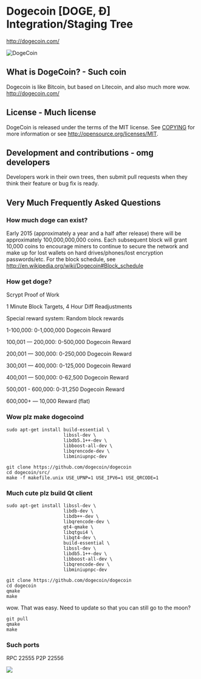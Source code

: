 # Dogecoin [DOGE, Ð] Integration/Staging Tree
http://dogecoin.com/

![DogeCoin](http://static.tumblr.com/ppdj5y9/Ae9mxmxtp/300coin.png)

## What is DogeCoin? - Such coin
Dogecoin is like Bitcoin, but based on Litecoin, and also much more wow.
http://dogecoin.com/

## License - Much license
DogeCoin is released under the terms of the MIT license. See [COPYING](COPYING)
for more information or see http://opensource.org/licenses/MIT.

## Development and contributions - omg developers
Developers work in their own trees, then submit pull requests when they think
their feature or bug fix is ready.

## Very Much Frequently Asked Questions

### How much doge can exist?
Early 2015 (approximately a year and a half after release) there will be approximately 100,000,000,000 coins.
Each subsequent block will grant 10,000 coins to encourage miners to continue to secure the network and make up for lost wallets on hard drives/phones/lost encryption passwords/etc.
For the block schedule, see http://en.wikipedia.org/wiki/Dogecoin#Block_schedule

### How get doge?
Scrypt Proof of Work

1 Minute Block Targets, 4 Hour Diff Readjustments

Special reward system: Random block rewards

1-100,000: 0-1,000,000 Dogecoin Reward

100,001 — 200,000: 0-500,000 Dogecoin Reward

200,001 — 300,000: 0-250,000 Dogecoin Reward

300,001 — 400,000: 0-125,000 Dogecoin Reward

400,001 — 500,000: 0-62,500 Dogecoin Reward

500,001 - 600,000: 0-31,250 Dogecoin Reward

600,000+ — 10,000 Reward (flat)

### Wow plz make dogecoind

    sudo apt-get install build-essential \
                         libssl-dev \
                         libdb5.1++-dev \
                         libboost-all-dev \
                         libqrencode-dev \
                         libminiupnpc-dev

    git clone https://github.com/dogecoin/dogecoin
    cd dogecoin/src/
    make -f makefile.unix USE_UPNP=1 USE_IPV6=1 USE_QRCODE=1

### Much cute plz build Qt client

    sudo apt-get install libssl-dev \
                         libdb-dev \
                         libdb++-dev \
                         libqrencode-dev \
                         qt4-qmake \
                         libqtgui4 \
                         libqt4-dev \
                         build-essential \
                         libssl-dev \
                         libdb5.1++-dev \
                         libboost-all-dev \
                         libqrencode-dev \
                         libminiupnpc-dev

    git clone https://github.com/dogecoin/dogecoin
    cd dogecoin
    qmake
    make

wow. That was easy. Need to update so that you can still go to the moon?

    git pull
    qmake
    make

### Such ports
RPC 22555
P2P 22556

![](http://dogesay.com/wow//////such/coin)
